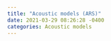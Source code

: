 ```yaml
---
title: "Acoustic models (ARS)"
date: 2021-03-29 08:26:28 -0400
categories: Acoustic models
---
```



